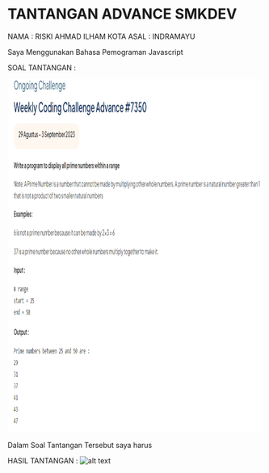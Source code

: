 # TANTANGAN ADVANCE SMKDEV

NAMA : RISKI AHMAD ILHAM
KOTA ASAL : INDRAMAYU

Saya Menggunakan Bahasa Pemograman Javascript

SOAL TANTANGAN :

<img src="https://github.com/riskiai/tantangan_advance_smkDEV2023_29Agus-3September/blob/main/image/soalTantangan.png?raw=true" alt="Tantangan" width="700" height="700">


Dalam Soal Tantangan Tersebut saya harus 

HASIL TANTANGAN :
![alt text](?raw=true)
